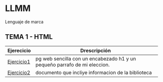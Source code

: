 # LLMM
Lenguaje de marca
## TEMA 1 - HTML
Ejerecicio | Drescripción
-----------|--------------
[Ejercicio1](/tema1/prueba-1.html)| pg web sencilla con un encabezado h1 y un pequeño parrafo de mi eleccion. 
[Ejercicio2](/tema1/prueba-2.xml)| documento que incliye informacion de la biblioteca
